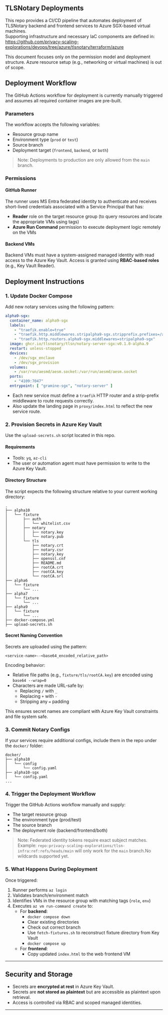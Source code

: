 ## TLSNotary Deployments

This repo provides a CI/CD pipeline that automates deployment of TLSNotary backend and frontend services to Azure SGX-based virtual machines.  
Supporting infrastructure and necessary IaC components are defined in:  
https://github.com/privacy-scaling-explorations/devops/tree/azure/tlsnotary/terraform/azure

This document focuses only on the permission model and deployment structure. Azure resource setup (e.g., networking or virtual machines) is out of scope.

## Deployment Workflow

The GitHub Actions workflow for deployment is currently manually triggered and assumes all required container images are pre-built.

### Parameters

The workflow accepts the following variables:

- Resource group name
- Environment type (`prod` or `test`)
- Source branch
- Deployment target (`frontend`, `backend`, or `both`)

> Note: Deployments to production are only allowed from the `main` branch.

### Permissions

#### GitHub Runner

The runner uses MS Entra federated identity to authenticate and receives short-lived credentials associated with a Service Principal that has:

- **Reader** role on the target resource group (to query resources and locate the appropriate VMs using tags)
- **Azure Run Command** permission to execute deployment logic remotely on the VMs

#### Backend VMs

Backend VMs must have a system-assigned managed identity with read access to the Azure Key Vault. Access is granted using **RBAC-based roles** (e.g., Key Vault Reader).

## Deployment Instructions

### 1. Update Docker Compose

Add new notary services using the following pattern:

```yaml
alpha9-sgx:
  container_name: alpha9-sgx
  labels:
    - "traefik.enable=true"
    - "traefik.http.middlewares.stripalpha9-sgx.stripprefix.prefixes=/alpha9-sgx"
    - "traefik.http.routers.alpha9-sgx.middlewares=stripalpha9-sgx"
  image: ghcr.io/tlsnotary/tlsn/notary-server-sgx:v0.1.0-alpha.9
  restart: unless-stopped
  devices:
    - /dev/sgx_enclave
    - /dev/sgx_provision
  volumes:
    - /var/run/aesmd/aesm.socket:/var/run/aesmd/aesm.socket
  ports:
    - "4109:7047"
  entrypoint: [ "gramine-sgx", "notary-server" ]
```

- Each new service must define a `traefik` HTTP router and a strip-prefix middleware to route requests correctly.
- Also update the landing page in `proxy/index.html` to reflect the new service route.

### 2. Provision Secrets in Azure Key Vault

Use the `upload-secrets.sh` script located in this repo.

#### Requirements

- Tools: `yq`, `az-cli`
- The user or automation agent must have permission to write to the Azure Key Vault.

#### Directory Structure

The script expects the following structure relative to your current working directory:

```
.
├── alpha10
│   └── fixture
│       ├── auth
│       │   └── whitelist.csv
│       ├── notary
│       │   ├── notary.key
│       │   └── notary.pub
│       └── tls
│           ├── notary.crt
│           ├── notary.csr
│           ├── notary.key
│           ├── openssl.cnf
│           ├── README.md
│           ├── rootCA.crt
│           ├── rootCA.key
│           └── rootCA.srl
├── alpha6
│   └── fixture
│       └── ...
├── alpha7
│   └── fixture
│       └── ...
├── alpha9
│   └── fixture
│       └── ...
├── docker-compose.yml
├── upload-secrets.sh
```

#### Secret Naming Convention

Secrets are uploaded using the pattern:

```
<service-name>--<base64_encoded_relative_path>
```

Encoding behavior:

- Relative file paths (e.g., `fixture/tls/rootCA.key`) are encoded using `base64 --wrap=0`
- Characters are made URL-safe by:
  - Replacing `/` with `_`
  - Replacing `+` with `-`
  - Stripping any `=` padding

This ensures secret names are compliant with Azure Key Vault constraints and file system safe.

### 3. Commit Notary Configs

If your services require additional configs, include them in the repo under the `docker/` folder:

```
docker/
├── alpha10
│   └── config
│       └── config.yaml
├── alpha10-sgx
│   └── config.yaml
...
```

### 4. Trigger the Deployment Workflow

Trigger the GitHub Actions workflow manually and supply:

- The target resource group
- The environment type (prod/test)
- The source branch
- The deployment role (backend/frontend/both)

> Note: Federated identity tokens require exact subject matches.
> Example: `repo:privacy-scaling-explorations/tlsn-infra:ref:refs/heads/main` will only work for the `main` branch.No wildcards supported yet.

### 5. What Happens During Deployment

Once triggered:

1. Runner performs `az login`
2. Validates branch/environment match
3. Identifies VMs in the resource group with matching tags (`role`, `env`)
4. Executes `az vm run-command create` to:
   - For **backend**:
     - `docker compose down`
     - Clear existing directories
     - Check out correct branch
     - Use `fetch-fixtures.sh` to reconstruct fixture directory from Key Vault
     - `docker compose up`
   - For **frontend**:
     - Copy updated `index.html` to the web frontend VM

---

## Security and Storage

- Secrets are **encrypted at rest** in Azure Key Vault.
- Secrets are **not stored as plaintext** but are accessible as plaintext upon retrieval.
- Access is controlled via RBAC and scoped managed identities.
---
